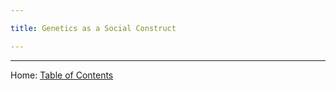 ```yaml
---

title: Genetics as a Social Construct

---
```




--------

Home: [Table of Contents](../README.md)
